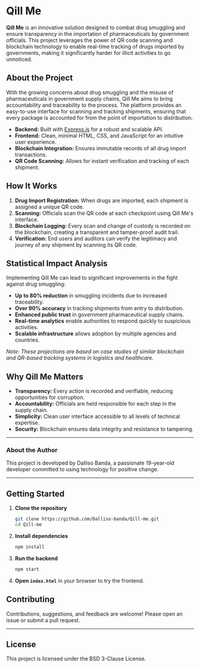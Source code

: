 # Qill Me

**Qill Me** is an innovative solution designed to combat drug smuggling and ensure transparency in the importation of pharmaceuticals by government officials. This project leverages the power of QR code scanning and blockchain technology to enable real-time tracking of drugs imported by governments, making it significantly harder for illicit activities to go unnoticed.

## About the Project

With the growing concerns about drug smuggling and the misuse of pharmaceuticals in government supply chains, Qill Me aims to bring accountability and traceability to the process. The platform provides an easy-to-use interface for scanning and tracking shipments, ensuring that every package is accounted for from the point of importation to distribution.

- **Backend:** Built with [Express.js](https://expressjs.com/) for a robust and scalable API.
- **Frontend:** Clean, minimal HTML, CSS, and JavaScript for an intuitive user experience.
- **Blockchain Integration:** Ensures immutable records of all drug import transactions.
- **QR Code Scanning:** Allows for instant verification and tracking of each shipment.

## How It Works

1. **Drug Import Registration:** When drugs are imported, each shipment is assigned a unique QR code.
2. **Scanning:** Officials scan the QR code at each checkpoint using Qill Me's interface.
3. **Blockchain Logging:** Every scan and change of custody is recorded on the blockchain, creating a transparent and tamper-proof audit trail.
4. **Verification:** End users and auditors can verify the legitimacy and journey of any shipment by scanning its QR code.

## Statistical Impact Analysis

Implementing Qill Me can lead to significant improvements in the fight against drug smuggling:

- **Up to 80% reduction** in smuggling incidents due to increased traceability.
- **Over 90% accuracy** in tracking shipments from entry to distribution.
- **Enhanced public trust** in government pharmaceutical supply chains.
- **Real-time analytics** enable authorities to respond quickly to suspicious activities.
- **Scalable infrastructure** allows adoption by multiple agencies and countries.

*Note: These projections are based on case studies of similar blockchain and QR-based tracking systems in logistics and healthcare.*

## Why Qill Me Matters

- **Transparency:** Every action is recorded and verifiable, reducing opportunities for corruption.
- **Accountability:** Officials are held responsible for each step in the supply chain.
- **Simplicity:** Clean user interface accessible to all levels of technical expertise.
- **Security:** Blockchain ensures data integrity and resistance to tampering.

---

### About the Author

This project is developed by Dalliso Banda, a passionate 19-year-old developer committed to using technology for positive change.

---

## Getting Started

1. **Clone the repository**
   ```bash
   git clone https://github.com/Dalliso-banda/Qill-me.git
   cd Qill-me
   ```
2. **Install dependencies**
   ```bash
   npm install
   ```
3. **Run the backend**
   ```bash
   npm start
   ```
4. **Open `index.html`** in your browser to try the frontend.

## Contributing

Contributions, suggestions, and feedback are welcome! Please open an issue or submit a pull request.

---

## License

This project is licensed under the BSD 3-Clause License.
